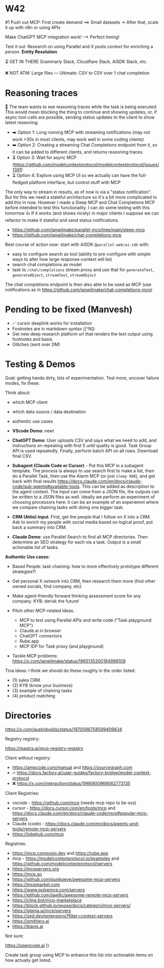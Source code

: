 # W42

#1 Push out MCP: First create demand ==> Small datasets -> After that, scale it up with n8n or using APIs

Make ChatGPT MCP integration work! --> Perfect timing!

Test it out: Research on using Parallel and X posts context for enriching a person. **Entity Resolution**

⏳ GET IN THERE Grammarly Slack, Cloudflare Slack, AISDK Slack, etc.

❌ NOT ATM: Large files — Ultimate: CSV to CSV over 1 chat completion

# Reasoning traces

🤔 The team wants to see reasoning traces while the task is being executed. This would mean blocking the thing to continue and showing updates, or, if async tool-calls are possible, sending status updates to the client to show latest reasoning.

- ➡️ Option 1: Long running MCP with streaming notifications (may not work >30s in most clients, may work well in some coding clients)
- ➡️ Option 2: Creating a streaming Chat Completions endpoint from it, so it can be added to different clients, and returns reasoning traces.
- ⏳ Option 3: Wait for async MCP (https://github.com/modelcontextprotocol/modelcontextprotocol/issues/1391)
- ⏳ Option 4: Explore using MCP UI so we actually can have the full-fledged platform interface, but control stuff with MCP

The only way to stream in results, as of now is via a "status notification". But for this we need a stateful architecture so it's a bit more complicated to add this in now. However I made a Sleep MCP and Chat Completions MCP before intended to test this functionality. I can do some testing with this tomorrow :+1: If it works (and shows nicely) in major clients I suppose we can refactor to make it stateful and send status notifications.

- https://github.com/janwilmake/parallel-mcp/tree/main/sleep-mcp
- https://github.com/janwilmake/chat-completions-mcp

Best course of action now: start with AISDK `@parallel-web/ai-sdk` with:

- easy to configure search as tool (ability to pre-configure with simple ways to alter how large response-context will be)
- search chat completions as model
- task to `/chat/completions` stream proxy and use that for `generateText`, `generateObject`, `streamText`, `streamObject`

The chat completions endpoint is then also able to be used as MCP (use notifications as in https://github.com/janwilmake/chat-completions-mcp)

# Pending to be fixed (Manvesh)

- ✅ cursor deeplink works for installation
- Footnotes are in markdown syntax ([^N])
- Get new deep research platform url that renders the text output using footnotes and basis
- Glitches (sent over DM)

# Testing & Demos

Goal: getting hands dirty, lots of experimentation. Test more, uncover failure modes, fix these.

Think about:

- which MCP client
- which data source / data destination
- authentic use cases

- **VScode Demo**: new!

- **ChatGPT Demo**: User uploads CSV and says what we need to add, and instructions on repeating with first 5 until quality is good. Task Group API is used repeatedly. Finally, perform batch API on all rows. Download final CSV.

- **Subagent (Claude Code or Cursor)** - Put this MCP in a subagent template. The process is always to use search first to make a list, then do a Parallel Task, then use the Alarm MCP (or just `sleep 900`), and get back with final results https://docs.claude.com/en/docs/claude-code/sub-agents#available-tools. This can be added as description to the agent context. The input can come from a JSON file, the outputs can be written to a JSON files as well. Ideally we perform an experiment of choosing processors here: it can be an example of an experiemnt where we compare chaining tasks with doing one bigger task.

- **CRM (Attio) input**. First, get the people that I follow on X into a CRM. Ask to enrich my people with social media based on logical proof, put back a summary into CRM.

- **Claude Demo**: use Parallel Search to find all MCP directories. Then determine an SEO strategy for each via a task. Output is a small actionable list of tasks.

**Authentic Use cases:**

- Based People: task chaining: how to more effectively prototype different strategies?!
- Get personal X network into CRM, then research them more (find other owned socials, find company, etc)
- Make agent-friendly forward thinking assessment score for any company. KYB: derisk the future!

- Pitch other MCP-related ideas.
  - MCP to test using Parallel APIs and write code ("Task playground MCP")
  - Claude.ai in browser
  - ChatGPT connectors
  - Rube.app
  - MCP IDP for Task proxy (and playground)
- Tackle MCP problems: https://x.com/janwilmake/status/1965135300184998109

Tina ideas: I think we should do these roughly in the order listed:

- (1) sales CRM
- (2) KYB (know your business)
- (3) example of chaining tasks
- (4) product matching

# Directories

https://x.com/austinbuilds/status/1970596758599409834

Registry registry:

https://mastra.ai/mcp-registry-registry

Client without registry:

- https://ampcode.com/manual and https://sourcegraph.com
- 🔥 https://docs.factory.ai/user-guides/factory-bridge/model-context-protocol
- ❌ https://x.com/interaction/status/1966900969062773135

Client Registries:

- vscode - https://github.com/mcp (needs mcp repo to be oss)
- cursor - https://docs.cursor.com/en/tools/mcp and https://docs.claude.com/en/docs/claude-code/mcp#popular-mcp-servers
- Claude (code) - https://docs.claude.com/en/docs/agents-and-tools/remote-mcp-servers
- https://lobehub.com/mcp

Registries:

- https://mcp.composio.dev and https://rube.app
- mcp - https://modelcontextprotocol.io/examples and https://github.com/modelcontextprotocol/servers
- https://mcpservers.org
- https://mcp.so
- https://github.com/punkpeye/awesome-mcp-servers
- https://mcpmarket.com
- https://www.pulsemcp.com/servers
- https://github.com/jaw9c/awesome-remote-mcp-servers
- https://cline.bot/mcp-marketplace
- https://block.github.io/goose/docs/category/mcp-servers/
- https://glama.ai/mcp/servers
- https://zed.dev/extensions?filter=context-servers
- https://smithery.ai
- https://klavis.ai

Not sure:

https://opencode.ai ()

Create task group using MCP to enhance this list into actionable items on how actually get listed.
